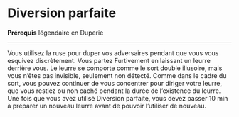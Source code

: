 # Diversion parfaite

<p><strong>Prérequis</strong> légendaire en Duperie</p>
<hr>
<p>Vous utilisez la ruse pour duper vos adversaires pendant que vous vous esquivez discrètement. Vous partez Furtivement en laissant un leurre derrière vous. Le leurre se comporte comme le sort double illusoire, mais vous n’êtes pas invisible, seulement non détecté. Comme dans le cadre du sort, vous pouvez continuer de vous concentrer pour diriger votre leurre, que vous restiez ou non caché pendant la durée de l’existence du leurre. Une fois que vous avez utilisé Diversion parfaite, vous devez passer 10 min à préparer un nouveau leurre avant de pouvoir l’utiliser de nouveau.</p>